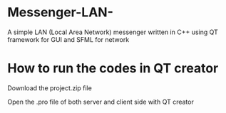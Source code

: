 # Messenger-LAN-
A simple LAN (Local Area Network) messenger written in C++ using QT framework for GUI and SFML for network

# How to run the codes in QT creator
Download the project.zip file

Open the .pro file of both server and client side with QT creator

